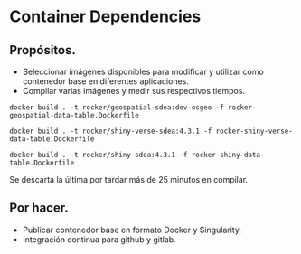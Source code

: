 # Container Dependencies

## Propósitos.

* Seleccionar imágenes disponibles para modificar y utilizar como contenedor base en diferentes aplicaciones.
* Compilar varias imágenes y medir sus respectivos tiempos.

```console
docker build . -t rocker/geospatial-sdea:dev-osgeo -f rocker-geospatial-data-table.Dockerfile
```

```console
docker build . -t rocker/shiny-verse-sdea:4.3.1 -f rocker-shiny-verse-data-table.Dockerfile
```

```console
docker build . -t rocker/shiny-sdea:4.3.1 -f rocker-shiny-data-table.Dockerfile
```

Se descarta la última por tardar más de 25 minutos en compilar.

## Por hacer.

* Publicar contenedor base en formato Docker y Singularity.
* Integración continua para github y gitlab.
